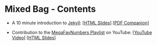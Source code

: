 # Mixed Bag - Contents

- A 10 minute introduction to [Jekyll](https://jekyllrb.com): \[[HTML Slides](jekyll-intro-in-10-mins.html)\] \[[PDF Companion](jekyll-intro-in-10-mins-companion.pdf)\]

- Contribution to the [MegaFavNumbers Playlist](https://www.youtube.com/playlist?list=PLar4u0v66vIodqt3KSZPsYyuULD5meoAo) on YouTube: \[[YouTube Video](https://youtu.be/Ju1ApNvgMds)\] \[[HTML Slides](megafavnumbers-challenge.html)\]
